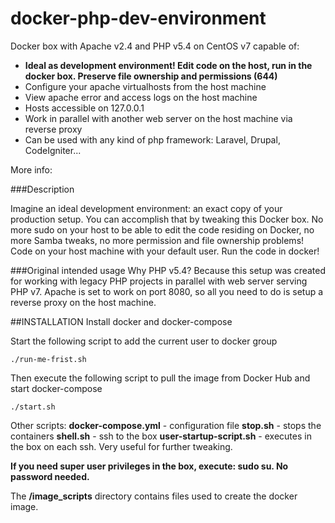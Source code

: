 # docker-php-dev-environment
Docker box with Apache v2.4 and PHP v5.4 on CentOS v7 capable of:

- **Ideal as development environment! Edit code on the host, run in the docker box. Preserve file ownership and permissions (644)**
- Configure your apache virtualhosts from the host machine
- View apache error and access logs on the host machine
- Hosts accessible on 127.0.0.1
- Work in parallel with another web server on the host machine via reverse proxy
- Can be used with any kind of php framework: Laravel, Drupal, CodeIgniter...

More info:

###Description

Imagine an ideal development environment: an exact copy of your production setup. You can accomplish that by tweaking this Docker box. No more sudo on your host to be able to edit the code residing on Docker, no more Samba tweaks, no more permission and file ownership problems!
Code on your host machine with your default user.
Run the code in docker!

###Original intended usage
Why PHP v5.4?
Because this setup was created for working with legacy PHP projects in parallel with web server serving PHP v7. Apache is set to work on port 8080, so all you need to do is setup a reverse proxy on the host machine.

##INSTALLATION
Install docker and docker-compose

Start the following script to add the current user to docker group

	./run-me-frist.sh

Then execute the following script to pull the image from Docker Hub and start docker-compose

	./start.sh

Other scripts:
**docker-compose.yml** - configuration file
**stop.sh** - stops the containers
**shell.sh** - ssh to the box
**user-startup-script.sh** - executes in the box on each ssh. Very useful for further tweaking.

**If you need super user privileges in the box, execute: sudo su. No password needed.**

The **/image_scripts** directory contains files used to create the docker image.